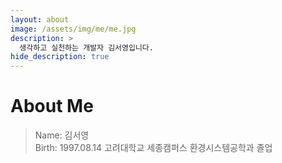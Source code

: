 ```yaml
---
layout: about
image: /assets/img/me/me.jpg
description: >
  생각하고 실천하는 개발자 김서영입니다.
hide_description: true
---
```


# About Me

> Name: 김서영 <br/>
> Birth: 1997.08.14
> 고려대학교 세종캠퍼스 환경시스템공학과 졸업

<!--author-->
